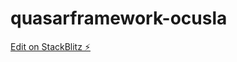 # quasarframework-ocusla

[Edit on StackBlitz ⚡️](https://stackblitz.com/edit/quasarframework-pjyryv)
